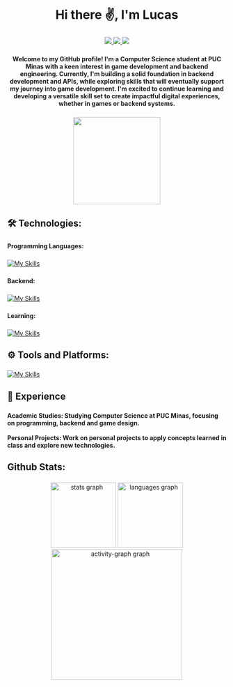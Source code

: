 <h1 align="center">Hi there ✌️, I'm Lucas</h1>

###

<p align="center">
  <a href="mailto:lucasfernandesmarinho7@gmail.com">
    <img src="https://skillicons.dev/icons?i=gmail"/>
  </a>
  <a href="https://www.linkedin.com/in/lucas-fernandes-marinho-2a0831271/">
    <img src="https://skillicons.dev/icons?i=linkedin"/>
  </a>
  <a href="">
    <img src="https://skillicons.dev/icons?i=instagram"/>
  </a>
</p>

###

<h4 align="center">Welcome to my GitHub profile! I'm a Computer Science student at PUC Minas with a keen interest in game development and backend engineering. Currently, I'm building a solid foundation in backend development and APIs, while exploring skills that will eventually support my journey into game development. I'm excited to continue learning and developing a versatile skill set to create impactful digital experiences, whether in games or backend systems.</h4>

###

<div align="center">
  <img height="200" src="https://img1.picmix.com/output/stamp/normal/3/8/2/2/1972283_f7cbf.gif"  />
</div>

###

<h2 align="left">🛠️ Technologies:</h2>

###

<h4 align="left">Programming Languages:</h4>

###

[![My Skills](https://skillicons.dev/icons?i=java,c,cpp&theme=dark)](https://skillicons.dev)

###

<h4 align="left">Backend:</h4>

###

[![My Skills](https://skillicons.dev/icons?i=postgres,maven&theme=dark)](https://skillicons.dev)

###

<h4 align="left">Learning:</h4>

###

[![My Skills](https://skillicons.dev/icons?i=cs,bash,linux,gamemakerstudio,godot,unity&theme=dark)](https://skillicons.dev)

###

<h2 align="left">⚙️ Tools and Platforms:</h2>

###

[![My Skills](https://skillicons.dev/icons?i=eclipse,git,github,visualstudio,vscode&theme=dark)](https://skillicons.dev)

###

<h2 align="left">📝 Experience</h2>

###

<h4 align="left">Academic Studies: Studying Computer Science at PUC Minas, focusing on programming, backend and game design.<br><br>Personal Projects: Work on personal projects to apply concepts learned in class and explore new technologies.</h4>

###

<h2 align="left">Github Stats:</h2>

###

<div align="center">
  <img src="https://github-readme-stats.vercel.app/api?username=Tuscoco&hide_title=false&hide_rank=false&show_icons=true&include_all_commits=true&count_private=true&disable_animations=false&theme=dracula&locale=en&hide_border=false&order=1" height="150" alt="stats graph"  />
  <img src="https://github-readme-stats.vercel.app/api/top-langs?username=Tuscoco&locale=en&hide_title=false&layout=compact&card_width=320&langs_count=5&theme=dracula&hide_border=false&order=2" height="150" alt="languages graph"  />
  <img src="https://github-readme-activity-graph.vercel.app/graph?username=Tuscoco&radius=16&theme=react&area=true&order=5" height="300" alt="activity-graph graph"  />
</div>

###
